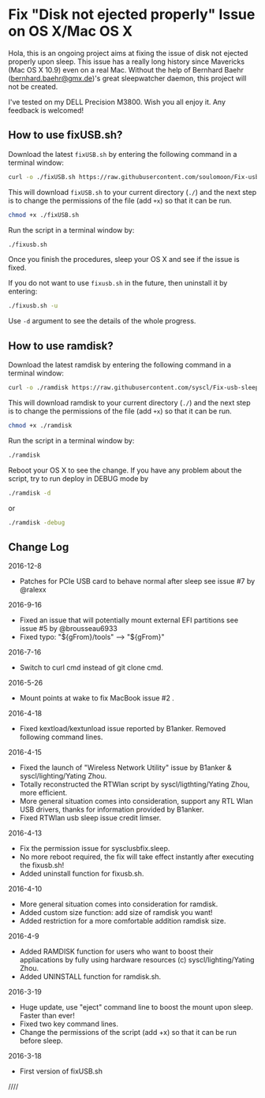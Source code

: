 Fix "Disk not ejected properly" Issue on OS X/Mac OS X
============

Hola, this is an ongoing project aims at fixing the issue of disk not ejected properly upon sleep. This issue has a really long history since Mavericks (Mac OS X 10.9) even on a real Mac. Without the help of Bernhard Baehr (bernhard.baehr@gmx.de)'s great sleepwatcher daemon, this project will not be created. 

I've tested on my DELL Precision M3800. Wish you all enjoy it. Any feedback is welcomed! 

How to use fixUSB.sh?
----------------
Download the latest `fixUSB.sh` by entering the following command in a terminal window:

``` sh
curl -o ./fixUSB.sh https://raw.githubusercontent.com/soulomoon/Fix-usb-sleep/master/fixUSB.sh
```


This will download `fixUSB.sh` to your current directory (`./`) and the next step is to change the permissions of the file (add `+x`) so that it can be run.
 
``` sh
chmod +x ./fixUSB.sh
```


Run the script in a terminal window by:

``` sh
./fixusb.sh
```

Once you finish the procedures, sleep your OS X and see if the issue is fixed.


If you do not want to use `fixusb.sh` in the future, then uninstall it by entering:
``` sh
./fixusb.sh -u
```


Use `-d` argument to see the details of the whole progress.

How to use ramdisk?
----------------
Download the latest ramdisk by entering the following command in a terminal window:

``` sh
curl -o ./ramdisk https://raw.githubusercontent.com/syscl/Fix-usb-sleep/master/ramdisk.sh
```

This will download ramdisk to your current directory (`./`) and the next step is to change the permissions of the file (add `+x`) so that it can be run.

``` sh
chmod +x ./ramdisk
```

Run the script in a terminal window by:

``` sh
./ramdisk
```
Reboot your OS X to see the change. If you have any problem about the script, try to run deploy in DEBUG mode by
```sh
./ramdisk -d
```
or
```sh
./ramdisk -debug
```

Change Log
----------------
2016-12-8

- Patches for PCIe USB card to behave normal after sleep see issue #7 by @ralexx

2016-9-16

- Fixed an issue that will potentially mount external EFI partitions
see issue #5  by @brousseau6933
- Fixed typo: "${gFrom}/tools" --> "${gFrom}"

2016-7-16

- Switch to curl cmd instead of git clone cmd.

2016-5-26

- Mount points at wake to fix MacBook issue #2 . 

2016-4-18

- Fixed kextload/kextunload issue reported by B1anker. Removed following command lines.

2016-4-15

- Fixed the launch of "Wireless Network Utility" issue by B1anker & syscl/lighting/Yating Zhou.
- Totally reconstructed the RTWlan script by syscl/ligthting/Yating Zhou, more efficient.
- More general situation comes into consideration, support any RTL Wlan USB drivers, thanks for information provided by B1anker.
- Fixed RTWlan usb sleep issue credit limser.

2016-4-13

- Fix the permission issue for sysclusbfix.sleep.
- No more reboot required, the fix will take effect instantly after executing the fixusb.sh!
- Added uninstall function for fixusb.sh.

2016-4-10

- More general situation comes into consideration for ramdisk.
- Added custom size function: add size of ramdisk you want!
- Added restriction for a more comfortable addition ramdisk size.

2016-4-9

- Added RAMDISK function for users who want to boost their appliacations by fully using hardware resources (c) syscl/lighting/Yating Zhou.
- Added UNINSTALL function for ramdisk.sh.

2016-3-19

- Huge update, use "eject" command line to boost the mount upon sleep. Faster than ever!
- Fixed two key command lines.
- Change the permissions of the script (add +x) so that it can be run before sleep.

2016-3-18

- First version of fixUSB.sh

////
